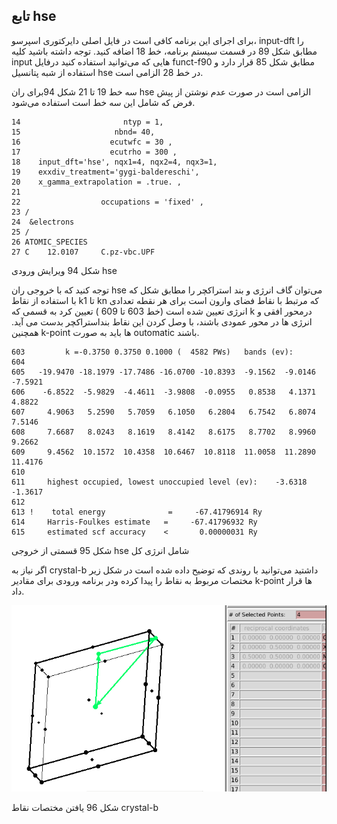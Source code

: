 ## تابع hse

برای اجرای این برنامه کافی است در  فایل اصلی دایرکتوری اسپرسو، input-dft را مطابق شکل 89 در قسمت سیستم  برنامه، خط 18 اضافه کنید. توجه داشته باشید کلیه input هایی که می‌توانید استفاده کنید درفایل  funct-f90 مطابق شکل 85 قرار دارد و استفاده از شبه پتانسیل hse در خط 28  الزامی است.

سه خط 19 تا  21  شکل 94برای ران hse  الزامی است در صورت عدم نوشتن از پیش فرض که شامل این سه خط است استفاده می‌شود.

```
14                       ntyp = 1,
15                     nbnd= 40,
16                    ecutwfc = 30 ,
17                    ecutrho = 300 ,
18    input_dft='hse', nqx1=4, nqx2=4, nqx3=1, 
19    exxdiv_treatment='gygi-baldereschi',
20    x_gamma_extrapolation = .true. ,
21
22                  occupations = 'fixed' ,
23 /
24  &electrons
25 /
26 ATOMIC_SPECIES
27 C    12.0107     C.pz-vbc.UPF
```

شکل 94 ویرایش ورودی hse

توجه کنید که با خروجی ران hse  می‌توان گاف انرژی و بند استراکچر را مطابق شکل که با استفاده از نقاط k1  تا kn که مرتبط با نقاط فضای وارون است برای هر نقطه تعدادی انرژی تعیین شده است \(خط 603 تا 609 \) تعیین کرد به قسمی که k  درمحور افقی و انرژی ها در محور عمودی باشند، با وصل کردن این نقاط بنداستراکچر بدست    می آید. همچنین k-point  ها باید به صورت outomatic باشند.

```
603         k =-0.3750 0.3750 0.1000 (  4582 PWs)   bands (ev):
604
605   -19.9470 -18.1979 -17.7486 -16.0700 -10.8393  -9.1562  -9.0146  -7.5921
606    -6.8522  -5.9829  -4.4611  -3.9808  -0.0955   0.8538   4.1371   4.8822
607     4.9063   5.2590   5.7059   6.1050   6.2804   6.7542   6.8074   7.5146
608     7.6687   8.0243   8.1619   8.4142   8.6175   8.7702   8.9960   9.2662
609     9.4562  10.1572  10.4358  10.6467  10.8118  11.0058  11.2890  11.4176
610
611     highest occupied, lowest unoccupied level (ev):    -3.6318   -1.3617
612
613 !    total energy              =     -67.41796914 Ry
614     Harris-Foulkes estimate   =     -67.41796932 Ry
615     estimated scf accuracy    <       0.00000031 Ry
```

شکل 95 قسمتی از خروجی hse  شامل انرژی کل

اگر نیاز به crystal-b   داشتید می‌توانید با روندی که توضیح داده شده است در شکل زیر مختصات مربوط به نقاط را پیدا کرده ودر برنامه ورودی برای مقادیر  k-point  ها قرار داد.

![](/assets/96.png)

شکل 96 یافتن مختصات نقاط crystal-b

